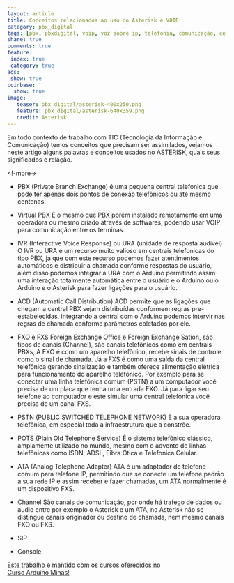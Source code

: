 ```yaml
---
layout: article
title: Conceitos relacionados ao uso do Asterisk e VOIP
category: pbx_digital
tags: [pbx, pbxdigital, voip, voz sobre ip, telefonia, comunicação, celular, pabx]
share: true
comments: true
feature:
 index: true
 category: true
ads: 
 show: true
coinbase:
  show: true
image:
   teaser: pbx_digital/asterisk-400x250.png
   feature: pbx_digital/asterisk-640x359.png
   credit: Asterisk
---
```

Em todo contexto de trabalho com TIC (Tecnologia da Informação e Comunicação) temos conceitos que precisam ser assimilados, vejamos neste artigo alguns palavras e conceitos usados no ASTERISK, quais seus significados e relação.

<!-more->

  * PBX (Private Branch Exchange)
é uma pequena central telefonica que pode ter apenas dois pontos de conexão telefônicos ou até mesmo centenas.

  * Virtual PBX
É o mesmo que PBX porém instalado remotamente em uma operadora ou mesmo criado através de softwares, podendo usar VOIP para comunicação entre os terminas.

  * IVR (Interactive Voice Response) ou URA (unidade de resposta audível)
O IVR ou URA é um recurso muito valioso em centrais telefonicas do tipo PBX, já que com este recurso podemos fazer atentimentos automáticos e distribuir a chamada conforme respostas do usuário, além disso podemos integrar a URA com o Arduino permitindo assim uma interação totalmente automática entre o usuário e o Arduino ou o Arduino e o Asterisk para fazer ligações para o usuário.

  * ACD (Automatic Call Distribution)
ACD permite que as ligações que chegam a central PBX sejam distribuídas conformem regras pre-estabelecidas, integrando a central com o Arduino podemos intervir nas regras de chamada conforme parâmetros coletados por ele.

  * FXO e FXS
Foreign Exchange Office e Foreign Exchange Sation, são tipos de canais (Channel), são canais telefônicos como em centrais PBXs, 
A FXO é como um aparelho telefônico, recebe sinais de controle como o sinal de chamada.
Já a FXS é como uma saída da central telefônica gerando sinalização e também oferece alimentação elétrica para funcionamento do aparelho telefônico.  Por exemplo para se conectar uma linha telefônica comum (PSTN) a um computador você precisa de um placa que tenha uma entrada FXO. Já para ligar seu telefone ao computador e este simular uma central telefonica você precisa de um canal FXS.

  * PSTN (PUBLIC SWITCHED TELEPHONE NETWORK)
É a sua operadora telefônica, em especial toda a infraestrutura que a constrõe.

  * POTS (Plain Old Telephone Service)
É o sistema telefônico clássico, amplamente utilizado no mundo, mesmo com o advento de linhas telefônicas como ISDN, ADSL, Fibra Ótica e Telefonica Celular.

  * ATA (Analog Telephone Adapter)
ATA é um adaptador de telefone comum para telefone IP, permitindo que se conecte um telefone padrão a sua rede IP e assim receber e fazer chamadas, um ATA normalmente é um dispositivo FXS.

  * Channel
São canais de comunicação, por onde há trafego de dados ou audio entre por exemplo o Asterisk e um ATA, no Asterisk não se distingue canais originador ou destino de chamada, nem mesmo canais FXO ou FXS.

  * SIP

  * Console

  <a href="/cursoarduino/" class="btn-success">Este trabalho é mantido com os cursos oferecidos no <br />
Curso Arduino Minas!</a>
  
